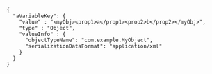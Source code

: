     {
      "aVariableKey": {
        "value" : "<myObj><prop1>a</prop1><prop2>b</prop2></myObj>",
        "type" : "Object",
        "valueInfo" : {
          "objectTypeName": "com.example.MyObject",
          "serializationDataFormat": "application/xml"
        }
      }
    } 